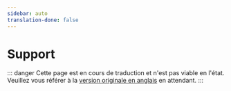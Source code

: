 ```yaml
---
sidebar: auto
translation-done: false
---
```

# Support

::: danger
Cette page est en cours de traduction et n'est pas viable en l'état. Veuillez vous référer à la [version originale en anglais](/support/new-support.md) en attendant.
:::



